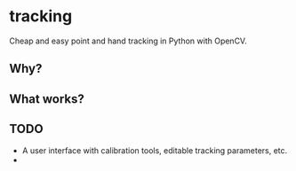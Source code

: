 tracking
========

Cheap and easy point and hand tracking in Python with OpenCV.

Why?
----


What works?
-----------

TODO
----
* A user interface with calibration tools, editable tracking parameters, etc.
* 
